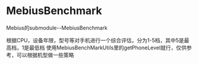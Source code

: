 # MebiusBenchmark
Mebius的submodule--MebiusBenchmark

根据CPU，设备年限，型号等对手机进行一个综合评估，分为1-5档，其中5是最高档，1是最低档
使用MebiusBenchMarkUtils里的getPhoneLevel就行，仅供参考，可以根据机型做一些策略